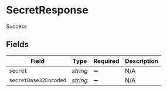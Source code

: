 # SecretResponse

Success


## Fields

| Field                 | Type                  | Required              | Description           |
| --------------------- | --------------------- | --------------------- | --------------------- |
| `secret`              | *string*              | :heavy_minus_sign:    | N/A                   |
| `secretBase32Encoded` | *string*              | :heavy_minus_sign:    | N/A                   |